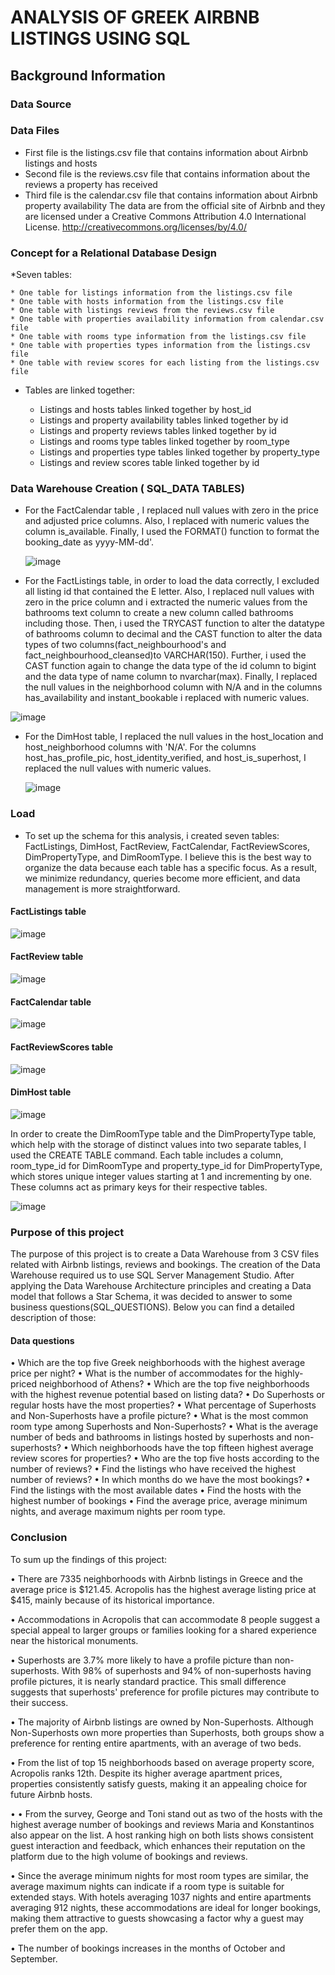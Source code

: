 # ANALYSIS OF GREEK AIRBNB LISTINGS USING SQL
## Background Information
### Data Source
### Data Files
* First file is the listings.csv file that contains information about Airbnb listings and hosts
* Second file is the reviews.csv file that contains information about the reviews a property has received
* Third file is the calendar.csv file that contains information about Airbnb property availability
The data are from the official site of Airbnb and they are licensed under a Creative Commons Attribution 4.0 International License.
http://creativecommons.org/licenses/by/4.0/

### Concept for a Relational Database Design
*Seven tables:

    * One table for listings information from the listings.csv file
    * One table with hosts information from the listings.csv file
    * One table with listings reviews from the reviews.csv file
    * One table with properties availability information from calendar.csv file
    * One table with rooms type information from the listings.csv file
    * One table with properties types information from the listings.csv file
    * One table with review scores for each listing from the listings.csv file
    
* Tables are linked together:
  
    * Listings and hosts tables linked together by host_id
    * Listings and property availability tables linked together by id
    * Listings and property reviews tables linked together by id
    * Listings and rooms type tables linked together by room_type
    * Listings and properties type tables linked together by property_type
    * Listings and review scores table linked together by id

### Data Warehouse Creation ( SQL_DATA TABLES)
* For the FactCalendar table , I replaced null values with zero in the price and adjusted price columns. Also, I replaced with numeric values the column is_available.
Finally, I used the FORMAT() function to format the booking_date as yyyy-MM-dd'.

  ![image](https://github.com/user-attachments/assets/fabf2e75-4e38-464a-9182-82c0432b4d5f)

* For the FactListings table, in order to load the data correctly, I excluded all listing id that contained the E letter. 
Also, I replaced null values with zero in the price column and i extracted the numeric values from the bathrooms text column to create a new column called bathrooms including those. 
Then, i used the TRYCAST function to alter the datatype of bathrooms column to decimal and the CAST function to alter the data types of
two columns(fact_neighbourhood's and fact_neighbourhood_cleansed)to VARCHAR(150).
Further, i used the CAST function again to change the data type of the id column to bigint and the data type of name column to nvarchar(max).
Finally, I replaced the null values in the neighborhood column with N/A and in the columns has_availability and instant_bookable i replaced with numeric values.

![image](https://github.com/user-attachments/assets/90b97529-44f4-40d8-ac89-651da9362c4f)

* For the DimHost table, I replaced the null values in the host_location and host_neighborhood columns with 'N/A'. For the columns host_has_profile_pic, host_identity_verified, and host_is_superhost, I replaced the null values with numeric values.

  ![image](https://github.com/user-attachments/assets/3f731b1f-6222-45d4-8ea7-6baba5dc507f)

### Load
* To set up the schema for this analysis, i created seven tables: FactListings, DimHost, FactReview, FactCalendar, FactReviewScores, DimPropertyType, and DimRoomType. 
I believe this is the best way to organize the data because each table has a specific focus. As a result, we minimize redundancy, queries become more efficient, and data management is more straightforward.

#### FactListings table

![image](https://github.com/user-attachments/assets/df7d38bd-155f-4dee-9b0c-07a0ac9eb5f8)


#### FactReview table

![image](https://github.com/user-attachments/assets/77e54e33-28fe-45b7-9ed0-9595d287bc12)


#### FactCalendar table

![image](https://github.com/user-attachments/assets/ffe70bcc-6a7b-4905-95a0-7325e75a11aa)

#### FactReviewScores table

![image](https://github.com/user-attachments/assets/64ab0fca-d7de-4b3d-8c53-faaad3d5a35b)

#### DimHost table

![image](https://github.com/user-attachments/assets/caeac8aa-086c-4795-a3bf-1f4cb583ad65)

In order to create the DimRoomType table and the DimPropertyType table, which help with the storage of distinct values into two separate tables, I used the CREATE TABLE command. Each table includes a column, room_type_id for DimRoomType and property_type_id for DimPropertyType, which stores unique integer values starting at 1 and incrementing by one. These columns act as primary keys for their respective tables.

![image](https://github.com/user-attachments/assets/857ac024-fe67-4470-8bcc-89d448e76a06)

### Purpose of this project 
The purpose of this project is to create a Data Warehouse from 3 CSV files related with Airbnb listings, reviews and bookings.  The  creation of the Data Warehouse required us to use SQL Server Management Studio. After applying the Data Warehouse Architecture principles and creating a Data model that follows a Star Schema, it was decided to answer to some business questions(SQL_QUESTIONS). 
Below you can find a detailed description of those:

#### Data questions
•	Which are the top five Greek neighborhoods with the highest average price per night?
•	What is the number of accommodates for the highly-priced neighborhood of Athens? 
•	Which are the top five neighborhoods with the highest revenue potential based on listing data?
•	Do Superhosts or regular hosts have the most properties?
•	What percentage of Superhosts and Non-Superhosts have a profile picture?
•	What is the most common room type among Superhosts and Non-Superhosts?
•	What is the average number of beds and bathrooms in listings hosted by superhosts and non-superhosts?
•	Which neighborhoods have the top fifteen highest average review scores for properties?
•	Who are the top five hosts according to the number of reviews?
•	Find the listings who have received the highest number of reviews?
•	In which months do we have the most bookings?
•	Find the listings with the most available dates
•	Find the hosts with the highest number of bookings
•	Find the average price, average minimum nights, and average maximum nights per room type.

### Conclusion

To sum up the findings of this project:

•	There are 7335 neighborhoods with Airbnb listings in Greece and the average price is $121.45. Acropolis has the highest average listing price at $415, mainly because of its historical importance.

•	Accommodations in Acropolis that can accommodate 8 people suggest a special appeal to larger groups or families looking for a shared experience near the historical monuments.

•	Superhosts are 3.7% more likely to have a profile picture than non-superhosts. With 98% of superhosts and 94% of non-superhosts having profile pictures, it is nearly standard practice. This small difference suggests that superhosts' preference for profile pictures may contribute to their success.

•	The majority of Airbnb listings are owned by Non-Superhosts. Although Non-Superhosts own more properties than Superhosts, both groups show a preference for renting entire apartments, with an average of two beds.

•	From the list of top 15 neighborhoods based on average property score, Acropolis ranks 12th. Despite its higher average apartment prices, properties consistently satisfy guests, making it an appealing choice for future Airbnb hosts.

•	•	From the survey, George and Toni stand out as two of the hosts with the highest average number of bookings and reviews Maria and Konstantinos also appear on the list. A host ranking high on both lists shows consistent guest interaction and feedback, which enhances their reputation on the platform due to the high volume of bookings and reviews.

•	Since the average minimum nights for most room types are similar, the average maximum nights can indicate if a room type is suitable for extended stays. With hotels averaging 1037 nights and entire apartments averaging 912 nights, these accommodations are ideal for longer bookings, making them attractive to guests showcasing a factor why a guest may prefer them on the app.


•	The number of bookings increases in the months of  October and September.























